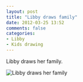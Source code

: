 ```yaml
---
layout: post
title: "Libby draws family"
date: 2012-03-25 13:52
comments: false
categories: 
- Libby
- Kids drawing
---
```

Libby draws her family.




![Libby draws her family](http://media.eick.us/media/photographs/2012/2012-03-25/Libby-draws-family.jpg)

